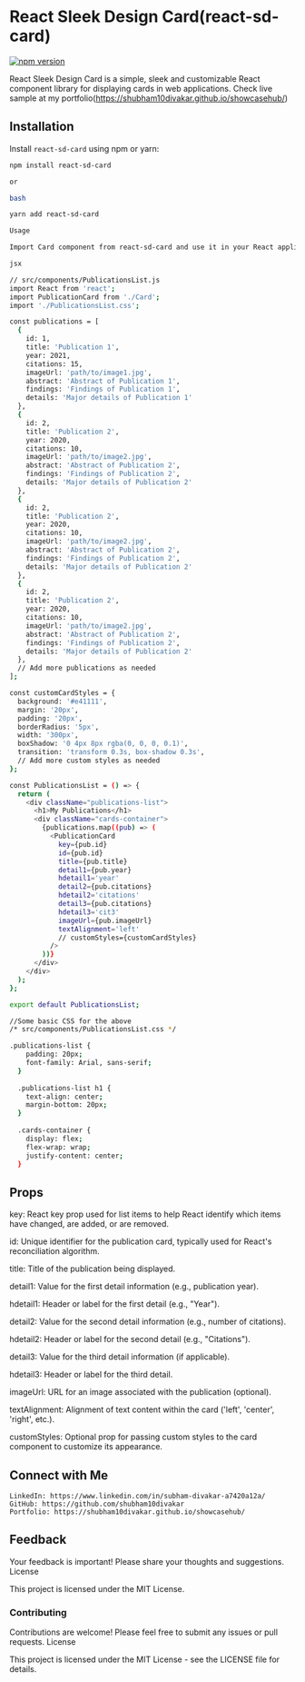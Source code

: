 # React Sleek Design Card(react-sd-card)

[![npm version](https://badge.fury.io/js/react-sd-card.svg)](https://badge.fury.io/js/react-sd-card)

React Sleek Design Card is a simple, sleek and customizable React component library for displaying cards in web applications.
Check live sample at my portfolio(https://shubham10divakar.github.io/showcasehub/)

## Installation

Install `react-sd-card` using npm or yarn:

```bash
npm install react-sd-card

or

bash

yarn add react-sd-card

Usage

Import Card component from react-sd-card and use it in your React application:

jsx

// src/components/PublicationsList.js
import React from 'react';
import PublicationCard from './Card';
import './PublicationsList.css';

const publications = [
  {
    id: 1,
    title: 'Publication 1',
    year: 2021,
    citations: 15,
    imageUrl: 'path/to/image1.jpg',
    abstract: 'Abstract of Publication 1',
    findings: 'Findings of Publication 1',
    details: 'Major details of Publication 1'
  },
  {
    id: 2,
    title: 'Publication 2',
    year: 2020,
    citations: 10,
    imageUrl: 'path/to/image2.jpg',
    abstract: 'Abstract of Publication 2',
    findings: 'Findings of Publication 2',
    details: 'Major details of Publication 2'
  },
  {
    id: 2,
    title: 'Publication 2',
    year: 2020,
    citations: 10,
    imageUrl: 'path/to/image2.jpg',
    abstract: 'Abstract of Publication 2',
    findings: 'Findings of Publication 2',
    details: 'Major details of Publication 2'
  },
  {
    id: 2,
    title: 'Publication 2',
    year: 2020,
    citations: 10,
    imageUrl: 'path/to/image2.jpg',
    abstract: 'Abstract of Publication 2',
    findings: 'Findings of Publication 2',
    details: 'Major details of Publication 2'
  },
  // Add more publications as needed
];

const customCardStyles = {
  background: '#e41111',
  margin: '20px',
  padding: '20px',
  borderRadius: '5px',
  width: '300px',
  boxShadow: '0 4px 8px rgba(0, 0, 0, 0.1)',
  transition: 'transform 0.3s, box-shadow 0.3s',
  // Add more custom styles as needed
};

const PublicationsList = () => {
  return (
    <div className="publications-list">
      <h1>My Publications</h1>
      <div className="cards-container">
        {publications.map((pub) => (
          <PublicationCard 
            key={pub.id} 
            id={pub.id} 
            title={pub.title} 
            detail1={pub.year}
            hdetail1='year' 
            detail2={pub.citations}
            hdetail2='citations'
            detail3={pub.citations}
            hdetail3='cit3'
            imageUrl={pub.imageUrl}
            textAlignment='left' 
            // customStyles={customCardStyles}
          />
        ))}
      </div>
    </div>
  );
};

export default PublicationsList;

//Some basic CSS for the above 
/* src/components/PublicationsList.css */

.publications-list {
    padding: 20px;
    font-family: Arial, sans-serif;
  }
  
  .publications-list h1 {
    text-align: center;
    margin-bottom: 20px;
  }
  
  .cards-container {
    display: flex;
    flex-wrap: wrap;
    justify-content: center;
  }
```  


## Props
key: React key prop used for list items to help React identify which items have changed, are added, or are removed.

id: Unique identifier for the publication card, typically used for React's reconciliation algorithm.

title: Title of the publication being displayed.

detail1: Value for the first detail information (e.g., publication year).

hdetail1: Header or label for the first detail (e.g., "Year").

detail2: Value for the second detail information (e.g., number of citations).

hdetail2: Header or label for the second detail (e.g., "Citations").

detail3: Value for the third detail information (if applicable).

hdetail3: Header or label for the third detail.

imageUrl: URL for an image associated with the publication (optional).

textAlignment: Alignment of text content within the card ('left', 'center', 'right', etc.).

customStyles: Optional prop for passing custom styles to the card component to customize its appearance.

## Connect with Me

    LinkedIn: https://www.linkedin.com/in/subham-divakar-a7420a12a/
    GitHub: https://github.com/shubham10divakar
    Portfolio: https://shubham10divakar.github.io/showcasehub/

## Feedback

Your feedback is important! Please share your thoughts and suggestions.
License

This project is licensed under the MIT License.


### Contributing

Contributions are welcome! Please feel free to submit any issues or pull requests.
License

This project is licensed under the MIT License - see the LICENSE file for details.



